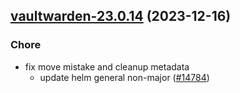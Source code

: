 

## [vaultwarden-23.0.14](https://github.com/truecharts/charts/compare/vaultwarden-23.0.12...vaultwarden-23.0.14) (2023-12-16)

### Chore

- fix move mistake and cleanup metadata
  - update helm general non-major ([#14784](https://github.com/truecharts/charts/issues/14784))
  
  